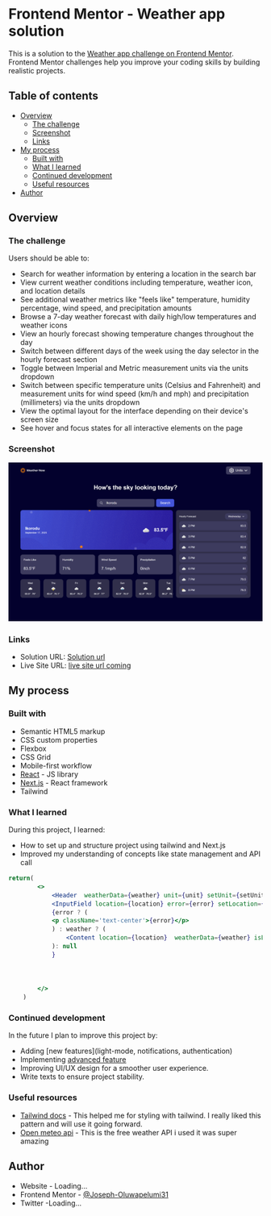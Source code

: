 # Frontend Mentor - Weather app solution

This is a solution to the [Weather app challenge on Frontend Mentor](https://www.frontendmentor.io/challenges/weather-app-K1FhddVm49). Frontend Mentor challenges help you improve your coding skills by building realistic projects. 

## Table of contents

- [Overview](#overview)
  - [The challenge](#the-challenge)
  - [Screenshot](#screenshot)
  - [Links](#links)
- [My process](#my-process)
  - [Built with](#built-with)
  - [What I learned](#what-i-learned)
  - [Continued development](#continued-development)
  - [Useful resources](#useful-resources)
- [Author](#author)



## Overview

### The challenge

Users should be able to:

- Search for weather information by entering a location in the search bar
- View current weather conditions including temperature, weather icon, and location details
- See additional weather metrics like "feels like" temperature, humidity percentage, wind speed, and precipitation amounts
- Browse a 7-day weather forecast with daily high/low temperatures and weather icons
- View an hourly forecast showing temperature changes throughout the day
- Switch between different days of the week using the day selector in the hourly forecast section
- Toggle between Imperial and Metric measurement units via the units dropdown 
- Switch between specific temperature units (Celsius and Fahrenheit) and measurement units for wind speed (km/h and mph) and precipitation (millimeters) via the units dropdown
- View the optimal layout for the interface depending on their device's screen size
- See hover and focus states for all interactive elements on the page

### Screenshot

![](./public/assets/images/screenshot.png)



### Links

- Solution URL: [Solution url ](https://your-solution-url.com)
- Live Site URL: [live site url coming](https://skywatch-react.vercel.app/)

## My process

### Built with

- Semantic HTML5 markup
- CSS custom properties
- Flexbox
- CSS Grid
- Mobile-first workflow
- [React](https://reactjs.org/) - JS library
- [Next.js](https://nextjs.org/) - React framework
- Tailwind


### What I learned
During this project, I learned: 
- How to set up and structure project using tailwind and Next.js
- Improved my understanding of concepts like state management and API call


```jsx
return(
        <>
            <Header  weatherData={weather} unit={unit} setUnit={setUnit}/>
            <InputField location={location} error={error} setLocation={setLocation} handleSubmit={handleSubmit}/>
            {error ? (
            <p className='text-center'>{error}</p>
            ) : weather ? (
                <Content location={location}  weatherData={weather} isLoading={loading} />
            ): null
            }
            
        
        
        </>
    )
```

### Continued development

In the future I plan to improve this project by: 
- Adding [new features](light-mode, notifications, authentication)
- Implementing [advanced feature](Typescript)
- Improving UI/UX design for a smoother user experience.
- Write texts to ensure project stability.

### Useful resources

- [Tailwind docs](https://tailwindcss.com/docs) - This helped me for styling with tailwind. I really liked this pattern and will use it going forward.
- [Open meteo api](https://open-meteo.com/) - This is the free weather API i used it was super amazing


## Author

- Website - Loading...
- Frontend Mentor - [@Joseph-Oluwapelumi31](https://www.frontendmentor.io/profile/Joseph-Oluwapelumi31)
- Twitter -Loading...



